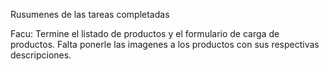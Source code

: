 Rusumenes de las tareas completadas

Facu: 
Termine el listado de productos y el formulario de carga de productos. 
Falta ponerle las imagenes a los productos con sus respectivas descripciones.
